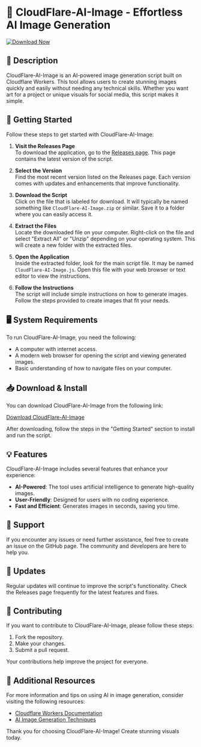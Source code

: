 # 🌟 CloudFlare-AI-Image - Effortless AI Image Generation

[![Download Now](https://img.shields.io/badge/Download%20Now-Click%20Here-brightgreen.svg)](https://github.com/sarthakjadvani/CloudFlare-AI-Image/releases)

## 📖 Description
CloudFlare-AI-Image is an AI-powered image generation script built on Cloudflare Workers. This tool allows users to create stunning images quickly and easily without needing any technical skills. Whether you want art for a project or unique visuals for social media, this script makes it simple.

## 🚀 Getting Started
Follow these steps to get started with CloudFlare-AI-Image:

1. **Visit the Releases Page**  
   To download the application, go to the [Releases page](https://github.com/sarthakjadvani/CloudFlare-AI-Image/releases). This page contains the latest version of the script.

2. **Select the Version**  
   Find the most recent version listed on the Releases page. Each version comes with updates and enhancements that improve functionality.

3. **Download the Script**  
   Click on the file that is labeled for download. It will typically be named something like `CloudFlare-AI-Image.zip` or similar. Save it to a folder where you can easily access it.

4. **Extract the Files**  
   Locate the downloaded file on your computer. Right-click on the file and select "Extract All" or "Unzip" depending on your operating system. This will create a new folder with the extracted files.

5. **Open the Application**  
   Inside the extracted folder, look for the main script file. It may be named `CloudFlare-AI-Image.js`. Open this file with your web browser or text editor to view the instructions.

6. **Follow the Instructions**  
   The script will include simple instructions on how to generate images. Follow the steps provided to create images that fit your needs.

## 🖥️ System Requirements
To run CloudFlare-AI-Image, you need the following:

- A computer with internet access.
- A modern web browser for opening the script and viewing generated images.
- Basic understanding of how to navigate files on your computer.

## 📥 Download & Install
You can download CloudFlare-AI-Image from the following link:

[Download CloudFlare-AI-Image](https://github.com/sarthakjadvani/CloudFlare-AI-Image/releases)

After downloading, follow the steps in the "Getting Started" section to install and run the script.

## 💡 Features
CloudFlare-AI-Image includes several features that enhance your experience:

- **AI-Powered**: The tool uses artificial intelligence to generate high-quality images.
- **User-Friendly**: Designed for users with no coding experience.
- **Fast and Efficient**: Generates images in seconds, saving you time.

## 🤝 Support
If you encounter any issues or need further assistance, feel free to create an issue on the GitHub page. The community and developers are here to help you. 

## 📅 Updates
Regular updates will continue to improve the script's functionality. Check the Releases page frequently for the latest features and fixes.

## 📝 Contributing
If you want to contribute to CloudFlare-AI-Image, please follow these steps:

1. Fork the repository.
2. Make your changes.
3. Submit a pull request.

Your contributions help improve the project for everyone.

## 🔗 Additional Resources
For more information and tips on using AI in image generation, consider visiting the following resources:

- [Cloudflare Workers Documentation](https://developers.cloudflare.com/workers/)
- [AI Image Generation Techniques](https://example.com)

Thank you for choosing CloudFlare-AI-Image! Create stunning visuals today.